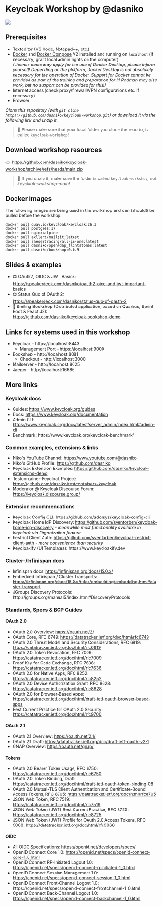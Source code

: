 # Keycloak Workshop by @dasniko

![](https://img.shields.io/badge/Keycloak-26.3-blue)

## Prerequisites

* Texteditor (VS Code, Notepad++, etc.)
* [Docker](https://www.docker.com/) and [Docker Compose](https://docs.docker.com/compose/) V2 installed and running on `localhost` (if necessary, grant local admin rights on the computer)  
  _(License costs may apply for the use of Docker Desktop, please inform yourself! Depending on the platform, Docker Desktop is not absolutely necessary for the operation of Docker. Support for Docker cannot be provided as part of the training and preparation for it! Podman may also work, but no support can be provided for this!)_
* Internet access (check proxy/firewall/VPN configurations etc. if necessary)
* Browser

_Clone this repository (with `git clone https://github.com/dasniko/keycloak-workshop.git`) or download it via the following link and unzip it._  

> 🚨 Please make sure that your local folder you clone the repo to, is called `keycloak-workshop`!

## Download workshop resources

👉 https://github.com/dasniko/keycloak-workshop/archive/refs/heads/main.zip

> 🚨 If you unzip it, make sure the folder is called `keycloak-workshop`, not _keycloak-workshop-main_!

## Docker images

The following images are being used in the workshop and can (should!) be pulled before the workshop:

```
docker pull quay.io/keycloak/keycloak:26.3
docker pull postgres:17
docker pull nginx:alpine
docker pull axllent/mailpit:latest
docker pull jaegertracing/all-in-one:latest
docker pull dasniko/openldap_flintstones:latest
docker pull dasniko/bookshop:0.0.9
```

## Slides & examples

* 📺 OAuth2, OIDC & JWT Basics:  
  https://speakerdeck.com/dasniko/oauth2-oidc-and-jwt-important-basics
* 📺 Status Quo of OAuth 2:  
  https://speakerdeck.com/dasniko/status-quo-of-oauth-2
* 📖 Smiling Bookshop (Distributed application, based on Quarkus, Sprint Boot & React.JS):  
https://github.com/dasniko/keycloak-bookshop-demo

## Links for systems used in this workshop

* Keycloak - https://localhost:8443
  * Management Port - https://localhost:9000
* Bookshop - http://localhost:8081
  * Checkout - http://localhost:3000
* Mailserver - http://localhost:8025
* Jaeger - http://localhost:16686

## More links

### Keycloak docs

* Guides: https://www.keycloak.org/guides
* Docs: https://www.keycloak.org/documentation
* Admin CLI: https://www.keycloak.org/docs/latest/server_admin/index.html#admin-cli
* Benchmark: https://www.keycloak.org/keycloak-benchmark/

### Common examples, extensions & links

* Niko's YouTube Channel:
https://www.youtube.com/@dasniko
* Niko's GitHub Profile:
https://github.com/dasniko
* Keycloak Extension Examples:
https://github.com/dasniko/keycloak-extensions-demo
* Testcontainer-Keycloak Project:
https://github.com/dasniko/testcontainers-keycloak
* Moderator @ Keycloak Discourse Forum:
https://keycloak.discourse.group/

### Extension recommendations

* Keycloak Config CLI: https://github.com/adorsys/keycloak-config-cli
* Keycloak Home IdP Discovery: https://github.com/sventorben/keycloak-home-idp-discovery - _meanwhile most functionality available in Keycloak via Organization feature_
* Restrict Client Auth: https://github.com/sventorben/keycloak-restrict-client-auth - _more convenience than security_
* Keycloakify (UI Templates): https://www.keycloakify.dev

### Cluster-/Infinispan docs

* Infinispan docs: https://infinispan.org/docs/15.0.x/
* Embedded Infinispan / Cluster Transports: https://infinispan.org/docs/15.0.x/titles/embedding/embedding.html#cluster-transport
* JGroups Discovery Protocols: http://jgroups.org/manual5/index.html#DiscoveryProtocols

### Standards, Specs & BCP Guides

#### OAuth 2.0

* OAuth 2.0 Overview: https://oauth.net/2/
* OAuth Core, RFC 6749: https://datatracker.ietf.org/doc/html/rfc6749
* OAuth 2.0 Threat Model and Security Considerations, RFC 6819: https://datatracker.ietf.org/doc/html/rfc6819
* OAuth 2.0 Token Revocation, RFC 7009: https://datatracker.ietf.org/doc/html/rfc7009
* Proof Key for Code Exchange, RFC 7636: https://datatracker.ietf.org/doc/html/rfc7636
* OAuth 2.0 for Native Apps, RFC 8252: https://datatracker.ietf.org/doc/html/rfc8252
* OAuth 2.0 Device Authorization Grant, RFC 8628: https://datatracker.ietf.org/doc/html/rfc8628
* OAuth 2.0 for Browser-Based Apps: https://datatracker.ietf.org/doc/html/draft-ietf-oauth-browser-based-apps
* Best Current Practice for OAuth 2.0 Security: https://datatracker.ietf.org/doc/html/rfc9700

#### OAuth 2.1

* OAuth 2.1 Overview: https://oauth.net/2.1/
* OAuth 2.1 Draft: https://datatracker.ietf.org/doc/draft-ietf-oauth-v2-1
* GNAP Overview: https://oauth.net/gnap/

#### Tokens

* OAuth 2.0 Bearer Token Usage, RFC 6750: https://datatracker.ietf.org/doc/html/rfc6750
* OAuth 2.0 Token Binding, Draft: https://datatracker.ietf.org/doc/html/draft-ietf-oauth-token-binding-08
* OAuth 2.0 Mutual-TLS Client Authentication and Certificate-Bound Access Tokens, RFC 8705: https://datatracker.ietf.org/doc/html/rfc8705
* JSON Web Token, RFC 7519: https://datatracker.ietf.org/doc/html/rfc7519
* JSON Web Token (JWT) Best Current Practice, RFC 8725: https://datatracker.ietf.org/doc/html/rfc8725
* JSON Web Token (JWT) Profile for OAuth 2.0 Access Tokens, RFC 9068: https://datatracker.ietf.org/doc/html/rfc9068

#### OIDC

* All OIDC Specifications: https://openid.net/developers/specs/
* OpenID Connect Core 1.0: https://openid.net/specs/openid-connect-core-1_0.html
* OpenID Connect RP-Initiated Logout 1.0: https://openid.net/specs/openid-connect-rpinitiated-1_0.html
* OpenID Connect Session Management 1.0: https://openid.net/specs/openid-connect-session-1_0.html
* OpenID Connect Front-Channel Logout 1.0: https://openid.net/specs/openid-connect-frontchannel-1_0.html
* OpenID Connect Back-Channel Logout 1.0: https://openid.net/specs/openid-connect-backchannel-1_0.html
